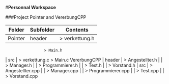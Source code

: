 #**Personnal Workspace**

###Project Pointer and VererbungCPP

 Folder | Subfolder | Contents 
 ------ | --------- | ------- 
 Pointer | header | > verkettung.h
					 > Main.h
  |	src | > verkettung.c
		 			 > Main.c
 VererbungCPP | header | > Angestellter.h
 | | > Manager.h
 | | > Programmierer.h
 | | > Test.h
 | | > Vorstand.h
 | src | > Angestellter.cpp
 | | > Manager.cpp
 | | > Programmierer.cpp
 | | > Test.cpp
 | | > Vorstand.cpp
